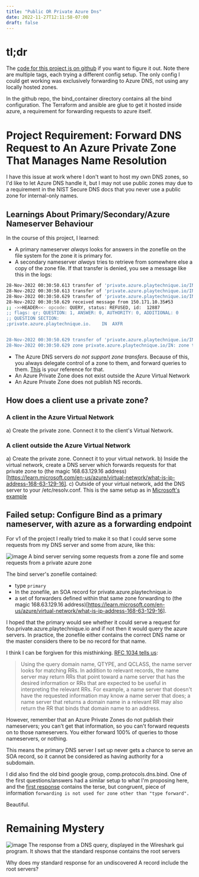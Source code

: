 ```yaml
---
title: "Public OR Private Azure Dns"
date: 2022-11-27T12:11:58-07:00
draft: false
---
```


# tl;dr 
The [code for this project is on github](https://github.com/gwynforthewyn/azure-dns-container/) if you want to figure it out.
Note there are multiple tags, each trying a different config setup.
The only config I could get working was exclusively forwarding to Azure DNS, not using any locally hosted zones.

In the github repo, the bind_container directory contains all the bind configuration. The Terraform and ansible are glue
to get it hosted inside azure, a requirement for forwarding requests to azure itself.

# Project Requirement: Forward DNS Request to An Azure Private Zone That Manages Name Resolution
I have this issue at work where I don't want to host my own DNS zones, so I'd like to let Azure DNS handle it, but I may not use 
public zones may due to a requirement in the NIST Secure DNS docs that you never use a public zone for internal-only names.

## Learnings About Primary/Secondary/Azure Nameserver Behaviour
In the course of this project, I learned:
* A primary nameserver _always_ looks for answers in the zonefile on the file system for the zone it is primary for.
* A secondary nameserver _always_ tries to retrieve from somewhere else a copy of the zone file. If that transfer
is denied, you see a message like this in the logs:
```bash
28-Nov-2022 00:30:50.613 transfer of 'private.azure.playtechnique.io/IN' from 150.171.10.35#53: connected using 150.171.10.35#53
28-Nov-2022 00:30:50.613 transfer of 'private.azure.playtechnique.io/IN' from 150.171.10.35#53: sent request data
28-Nov-2022 00:30:50.629 transfer of 'private.azure.playtechnique.io/IN' from 150.171.10.35#53: received 48 bytes
28-Nov-2022 00:30:50.629 received message from 150.171.10.35#53
;; ->>HEADER<<- opcode: QUERY, status: REFUSED, id:  12887
;; flags: qr; QUESTION: 1, ANSWER: 0, AUTHORITY: 0, ADDITIONAL: 0
;; QUESTION SECTION:
;private.azure.playtechnique.io.	IN	AXFR


28-Nov-2022 00:30:50.629 transfer of 'private.azure.playtechnique.io/IN' from 150.171.10.35#53: failed while receiving responses: REFUSED
28-Nov-2022 00:30:50.629 zone private.azure.playtechnique.io/IN: zone transfer finished: REFUSED
```
* The Azure DNS servers _do not support zone transfers_. Because of this, you always delegate control of a zone to them,
and forward queries to them. [This](https://learn.microsoft.com/en-us/azure/dns/dns-faq#does-azure-dns-support-zone-transfers--axfr-ixfr--) is your
reference for that.
* An Azure Private Zone does not exist outside the Azure Virtual Network
* An Azure Private Zone does not publish NS records.
  
## How does a client use a private zone?
### A client in the Azure Virtual Network
a) Create the private zone. Connect it to the client's Virtual Network.

### A client outside the Azure Virtual Network
a) Create the private zone. Connect it to your virtual network.
b) Inside the virtual network, create a DNS server which forwards requests for that private zone to (the magic 168.63.129.16 address)[https://learn.microsoft.com/en-us/azure/virtual-network/what-is-ip-address-168-63-129-16].
c) Outside of your virtual network, add the DNS server to your /etc/resolv.conf.
This is the same setup as in [Microsoft's example](https://github.com/Azure/azure-quickstart-templates/tree/master/demos/dns-forwarder)

## Failed setup: Configure Bind as a primary nameserver, with azure as a forwarding endpoint
For v1 of the project I really tried to make it so that I could serve some requests from my DNS server and some from azure, like this:

![image A bind server serving some requests from a zone file and some requests from a private azure zone](/azure/azure-dns-hypothetical.png)

The bind server's zonefile contained:
* type `primary`
* In the zonefile, an SOA record for private.azure.playtechnique.io
* a set of forwarders defined within that same zone forwarding to (the magic 168.63.129.16 address)[https://learn.microsoft.com/en-us/azure/virtual-network/what-is-ip-address-168-63-129-16].  

I hoped that the primary would see whether it could serve a request for  foo.private.azure.playtechnique.io and if not then
it would query the azure servers. In practice, the zonefile either contains the correct DNS name or the master considers 
there to be no record for that name.

I think I can be forgiven for this misthinking. [RFC 1034 tells us](https://datatracker.ietf.org/doc/html/rfc1034#section-3.7.1):
> Using the query domain name, QTYPE, and QCLASS, the name server looks
for matching RRs.  In addition to relevant records, the name server may
return RRs that point toward a name server that has the desired
information or RRs that are expected to be useful in interpreting the
relevant RRs.  For example, a name server that doesn't have the
requested information may know a name server that does; a name server
that returns a domain name in a relevant RR may also return the RR that
binds that domain name to an address.

However, remember that an Azure Private Zones do not publish their nameservers; you can't get that information, so you
can't forward requests on to those nameservers. You either forward 100% of queries to those nameservers, or nothing. 

This means the primary DNS server I set up never gets a chance to serve an SOA record, so it cannot be considered as having
authority for a subdomain.

I did also find the old bind google group, comp.protocols.dns.bind. One of the first questions/answers had a similar setup
to what I'm proposing here, and the [first response](https://groups.google.com/g/comp.protocols.dns.bind/c/oB7P6ku40sM/m/x1JTxVNYAQAJ)
contains the terse, but congruent, piece of information `forwarding is not used for zone other than "type forward".`

Beautiful.

# Remaining Mystery
![image The response from a DNS query, displayed in the Wireshark gui program. It shows that the standard response contains
the root servers](/azure/standard-dns-query-response.png)

Why does my standard response for an undiscovered A record include the root servers?
